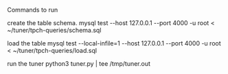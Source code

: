 Commands to run

create the table schema.
mysql test --host 127.0.0.1 --port 4000 -u root < ~/tuner/tpch-queries/schema.sql

load the table
mysql test --local-infile=1  --host 127.0.0.1 --port 4000 -u root < ~/tuner/tpch-queries/load.sql


run the tuner
python3 tuner.py | tee /tmp/tuner.out
